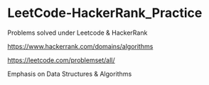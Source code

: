 # LeetCode-HackerRank_Practice
Problems solved under Leetcode & HackerRank

https://www.hackerrank.com/domains/algorithms

https://leetcode.com/problemset/all/

Emphasis on Data Structures & Algorithms 
